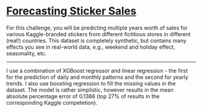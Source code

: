# [Forecasting Sticker Sales](https://www.kaggle.com/competitions/playground-series-s5e1)

For this challenge, you will be predicting multiple years worth of sales for various Kaggle-branded stickers from different fictitious stores in different (real!) countries. This dataset is completely synthetic, but contains many effects you see in real-world data, e.g., weekend and holiday effect, seasonality, etc.

___

I use a combination of XGBoost regressor and linear regression - the first for the prediction of daily and monthly patterns and the second for yearly trends. I also use boosting regression to fill the missing values in the dataset. The model is rather simplistic, however results in the mean absolute percentage error of 0.1386 (top 27% of results in the corresponding Kaggle competetion). 
